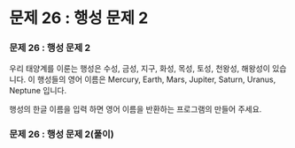 # 문제 26 : 행성 문제 2

### 문제 26 : 행성 문제 2

우리 태양계를 이룬는 행성은 수성, 금성, 지구, 화성, 목성, 토성, 천왕성, 해왕성이 있습니다. 이 행성들의 영어 이름은 Mercury, Earth, Mars, Jupiter, Saturn, Uranus, Neptune 입니다.

행성의 한글 이름을 입력 하면 영어 이름을 반환하는 프로그램의 만들어 주세요. 

### 문제 26 : 행성 문제 2\(풀이\) 

